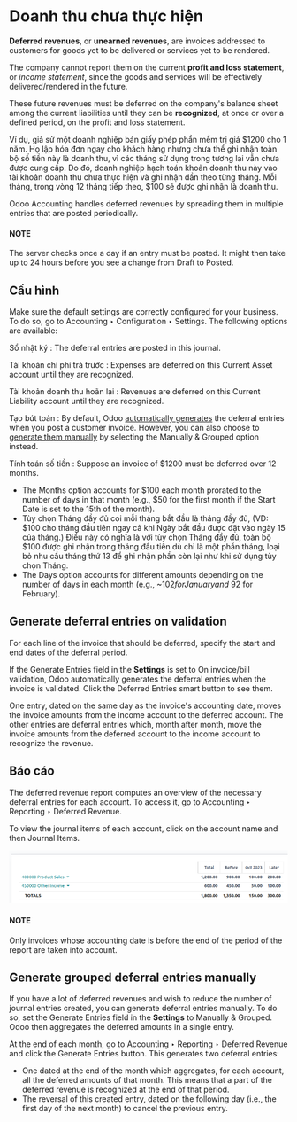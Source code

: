 # Doanh thu chưa thực hiện

**Deferred revenues**, or **unearned revenues**, are invoices addressed to customers
for goods yet to be delivered or services yet to be rendered.

The company cannot report them on the current **profit and loss statement**, or *income statement*,
since the goods and services will be effectively delivered/rendered in the future.

These future revenues must be deferred on the company's balance sheet among the current liabilities
until they can be **recognized**, at once or over a defined period, on the profit and loss
statement.

Ví dụ, giả sử một doanh nghiệp bán giấy phép phần mềm trị giá $1200 cho 1 năm. Họ lập hóa đơn ngay cho khách hàng nhưng chưa thể ghi nhận toàn bộ số tiền này là doanh thu, vì các tháng sử dụng trong tương lai vẫn chưa được cung cấp. Do đó, doanh nghiệp hạch toán khoản doanh thu này vào tài khoản doanh thu chưa thực hiện và ghi nhận dần theo từng tháng. Mỗi tháng, trong vòng 12 tháng tiếp theo, $100 sẽ được ghi nhận là doanh thu.

Odoo Accounting handles deferred revenues by spreading them in multiple entries that are posted
periodically.

#### NOTE
The server checks once a day if an entry must be posted. It might then take up to 24 hours before
you see a change from Draft to Posted.

## Cấu hình

Make sure the default settings are correctly configured for your business. To do so, go to
Accounting ‣ Configuration ‣ Settings. The following options are available:

Sổ nhật ký
: The deferral entries are posted in this journal.

Tài khoản chi phí trả trước
: Expenses are deferred on this Current Asset account until they are recognized.

Tài khoản doanh thu hoãn lại
: Revenues are deferred on this Current Liability account until they are recognized.

Tạo bút toán
: By default, Odoo [automatically generates](#customer-invoices-deferred-generate-on-validation)
  the deferral entries when you post a customer invoice. However, you can also choose to
  [generate them manually](#customer-invoices-deferred-generate-manually) by selecting the
  Manually & Grouped option instead.

Tính toán số tiền
: Suppose an invoice of $1200 must be deferred over 12 months.
  <br/>
  - The Months option accounts for $100 each month prorated to the number of days in
    that month (e.g., $50 for the first month if the Start Date is set to the 15th of
    the month).
  - Tùy chọn Tháng đầy đủ coi mỗi tháng bắt đầu là tháng đầy đủ, (VD: $100 cho tháng đầu tiên ngay cả khi Ngày bắt đầu được đặt vào ngày 15 của tháng.) Điều này có nghĩa là với tùy chọn Tháng đầy đủ, toàn bộ $100 được ghi nhận trong tháng đầu tiên dù chỉ là một phần tháng, loại bỏ nhu cầu tháng thứ 13 để ghi nhận phần còn lại như khi sử dụng tùy chọn Tháng.
  - The Days option accounts for different amounts depending on the number of days in
    each month (e.g., ~$102 for January and ~$92 for February).

<a id="customer-invoices-deferred-generate-on-validation"></a>

## Generate deferral entries on validation

For each line of the invoice that should be deferred, specify the start and end dates of the
deferral period.

If the Generate Entries field in the **Settings** is set to On invoice/bill
validation, Odoo automatically generates the deferral entries when the invoice is validated. Click
the Deferred Entries smart button to see them.

One entry, dated on the same day as the invoice's accounting date, moves the invoice amounts from
the income account to the deferred account. The other entries are deferral entries which, month
after month, move the invoice amounts from the deferred account to the income account to recognize
the revenue.

## Báo cáo

The deferred revenue report computes an overview of the necessary deferral entries for each account.
To access it, go to Accounting ‣ Reporting ‣ Deferred Revenue.

To view the journal items of each account, click on the account name and then Journal
Items.

![Deferred revenue report](deferred_revenues/deferred_revenue_report.png)

#### NOTE
Only invoices whose accounting date is before the end of the period of the report
are taken into account.

<a id="customer-invoices-deferred-generate-manually"></a>

## Generate grouped deferral entries manually

If you have a lot of deferred revenues and wish to reduce the number of journal entries created, you
can generate deferral entries manually. To do so, set the Generate Entries field in the
**Settings** to Manually & Grouped. Odoo then aggregates the deferred amounts in a
single entry.

At the end of each month, go to Accounting ‣ Reporting ‣ Deferred Revenue and
click the Generate Entries button. This generates two deferral entries:

- One dated at the end of the month which aggregates, for each account, all the deferred amounts
  of that month. This means that a part of the deferred revenue is recognized at the end of that
  period.
- The reversal of this created entry, dated on the following day (i.e., the first day of the
  next month) to cancel the previous entry.
